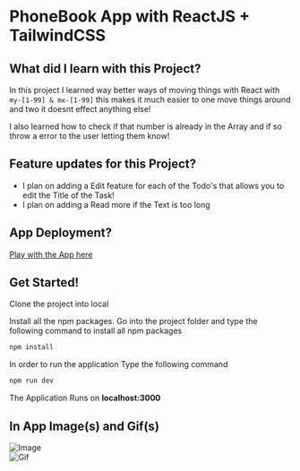 # PhoneBook App with ReactJS + TailwindCSS

## What did I learn with this Project?
In this project I learned way better ways of moving things with React with <code>my-[1-99] & mx-[1-99]</code> this makes it much easier to one move things around and two it doesnt effect anything else!

I also learned how to check if that number is already in the Array and if so throw a error to the user letting them know!
## Feature updates for this Project?
- I plan on adding a Edit feature for each of the Todo's that allows you to edit the Title of the Task!
- I plan on adding a Read more if the Text is too long

## App Deployment? 
[Play with the App here](https://phonebook-app-eta.vercel.app/)
## Get Started!
Clone the project into local

Install all the npm packages. Go into the project folder and type the following command to install all npm packages

```bash
npm install
```

In order to run the application Type the following command

```bash
npm run dev
```

The Application Runs on **localhost:3000**

## In App Image(s) and Gif(s)
<img src="https://i.imgur.com/S3A8K8T.png" alt="Image" />
<br />
<img src="https://i.imgur.com/KlVmmjJ.gif" alt="Gif" />
